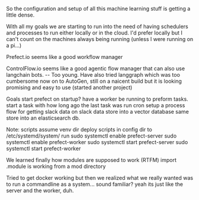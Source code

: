 So the configuration and setup of all this machine learning stuff is getting a little dense.

With all my goals we are starting to run into the need of having schedulers and processes to run either locally or in the cloud.  I'd prefer locally but I can't count on the machines always being running (unless I were running on a pi...)

Prefect.io seems like a good workflow manager 

ControlFlow.io seems like a good agentic flow manager that can also use langchain bots.
-- Too young.  Have also tried langgraph which was too cumbersome
now on to AutoGen, still on a naicent build but it is looking promising and easy to use (started another project)

Goals
start prefect on startup?
have a worker be running to preform tasks.
start a task with how long ago the last task was run
cron setup a process flow for getting slack data
on slack data store into a vector database
same store into an elasticsearch db.

Note: scripts assume venv dir
deploy scripts in config dir to /etc/systemd/system/
run
sudo systemctl enable prefect-server
sudo systemctl enable prefect-worker
sudo systemctl start prefect-server
sudo systemctl start prefect-worker


We learned finally how modules are supposed to work (RTFM)
import .module is working from a mod directory

Tried to get docker working but then we realized what we really wanted was to run a commandline as a system... sound familiar? yeah its just like the server and the worker, duh.
